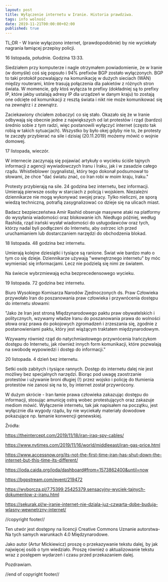 ```yaml
---
layout: post
title: Wyłączenie internetu w Iranie. Historia prawdziwa.
tags: info wolność
date: 2019-11-21T00:00:00+02:00
published: true
---
```


TL;DR - W Iranie wyłączono internet, (prawdopodobnie) by nie wyciekały nagrania łamiącej przepisy policji.


16 listopada, południe. Godzina 13:33.

Siedziałem przy komputerze i nagle otrzymałem powiadomienie, że w Iranie (w domyśle) coś się popsuło i 94% prefixów BGP zostało wyłączonych. BGP to taki protokół pozwalający na komunikację w dużych sieciach (WAN) między routerami, które trasują połączenia dla pakietów z różnych stron świata. W momencie, gdy ktoś wyłącza te prefixy (dokładniej są to prefixy IP, które jakby ustalają adresy IP dla urządzeń w danym kraju) to zostają one odcięte od komunikacji z resztą świata i nikt nie może komunikować się na zewnątrz i z zewnątrz.

Zaciekawiony chciałem zobaczyć co się stało. Okazało się że w Iranie odbywają się obecnie jedne z największych od lat protestów i rząd (bardzo) średnio sobie z tym radzi, więc postanowili wyłączyć internet (często tak robią w takich sytuacjach). Wszystko by było okej gdyby nie to, że protesty te zaczęły przybierać na sile i dzisiaj (20.11.2019) możemy mówić o wojnie domowej.

17 listopada, wieczór.

W internecie zaczynają się pojawiać artykuły o wycieku ściśle tajnych informacji z agencji wywiadowczych Iranu i Iraku, jak i w zasadzie całego rządu. Whistleblower (sygnalista), który tego dokonał podsumował to słowami, że chce "dać światu znać, co Iran robi w moim kraju, Iraku."

Protesty przybierają na sile. 24 godzina bez internetu, bez informacji. Umierają pierwsze osoby w starciach z policją i wojskiem. Niezależni dziennikarze nie mogą wykonywać swojej pracy. Tylko nieliczni, ze sporą wiedzą techniczną, potrafią zasygnalizować co dzieje się na ulicach miast.

Badacz bezpieczeństwa Amir Rashid obseruje masywne ataki na platformy do wysyłania wiadomości oraz blokowanie ich. Niedługo później, według Rashida, rząd irański wysłał wiadomości do usługodawców oraz tych, którzy nadal byli podłączeni do Internetu, aby ostrzec ich przed uruchamianiem lub dostarczaniem narzędzi do obchodzenia blokad.

18 listopada. 48 godzina bez internetu.

Umierają kolejne dziesiątki i tysiące są ranione. Świat wie bardzo mało o tym co się dzieje. Dziennikarze używają "wewnętrznego internetu" by móc wymieniać się informacjami. Lecz nie podzielą się nimi ze światem.

Na świecie wybrzmiewają echa bezprecedensowego wycieku.

19 listopada. 72 godzina bez internetu.

Biuro Wysokiego Komisarza Narodów Zjednoczonych ds. Praw Człowieka przywołało Iran do poszanowania praw człowieka i przywrócenia dostępu do internetu słowami:

"Jako że Iran jest stroną Międzynarodowego paktu praw obywatelskich i politycznych, wzywamy władze Iranu do poszanowania prawa do wolności słowa oraz prawa do pokojowych zgromadzeń i zrzeszania się, zgodnie z postanowieniami paktu, który jest wiążącym traktatem międzynarodowym.

Wzywamy również rząd do natychmiastowego przywrócenia Irańczykom dostępu do Internetu, jak również innych form komunikacji, które pozwalają na swobodę wypowiedzi i dostęp do informacji."

20 listopada. 4 dzień bez internetu.

Setki osób zabitych i tysiące rannych. Dostęp do internetu dalej nie jest możliwy bez specjalnych narzędzi. Biorąc pod uwagę zaostrzanie protestów i używanie broni długiej (!) przez wojsko i policję do tłumienia protestów nie zanosi się na to, by internet został przywrócony.


W dużym skrócie - Iran łamie prawa człowieka zakazując dostępu do informacji, stosując amunicję ostrą wobec protestujących oraz zakazuje mediom mówić. Wyłączenie internetu, tak jak napisałem na początku, jest wyłącznie dla wygody rządu, by nie wyciekały materiały dowodowe pokazujące np. łamanie konwencji genewskiej.


Źródła:

https://theintercept.com/2019/11/18/iran-iraq-spy-cables/

https://www.nytimes.com/2019/11/16/world/middleeast/iran-gas-price.html

https://www.accessnow.org/its-not-the-first-time-iran-has-shut-down-the-internet-but-this-time-its-different/

https://ioda.caida.org/ioda/dashboard#from=1573862400&until=now

https://bgpstream.com/event/219472

https://wyborcza.pl/7,75399,25425379,sensacyjny-wyciek-tajnych-dokumentow-z-iranu.html

https://sekurak.pl/w-iranie-internet-nie-dziala-juz-czwarta-dobe-buduja-wlasny-wewnetrzny-internet/


//copyright footer//

Ten utwór jest dostępny na licencji Creative Commons Uznanie autorstwa-Na tych samych warunkach 4.0 Międzynarodowe.

Jako autor (Artur Mickiewicz) proszę o przekazywanie tekstu dalej, by jak najwięcej osób o tym wiedziało. Proszę również o aktualizowanie tekstu wraz z postępem wydarzeń i czasu przed przekazaniem dalej.

Pozdrawiam.

//end of copyright footer//
